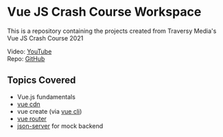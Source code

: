 # Vue JS Crash Course Workspace

This is a repository containing the projects created from Traversy Media's Vue JS Crash Course 2021

Video: [YouTube](https://www.youtube.com/watch?v=qZXt1Aom3Cs)<br>
Repo: [GitHub](https://github.com/bradtraversy/vue-crash-2021)

## Topics Covered

- Vue.js fundamentals
- [vue cdn](https://v3.vuejs.org/guide/installation.html#cdn)
- vue create (via [vue cli](https://cli.vuejs.org/))
- [vue router](https://router.vuejs.org/)
- [json-server](https://www.npmjs.com/package/json-server) for mock backend

